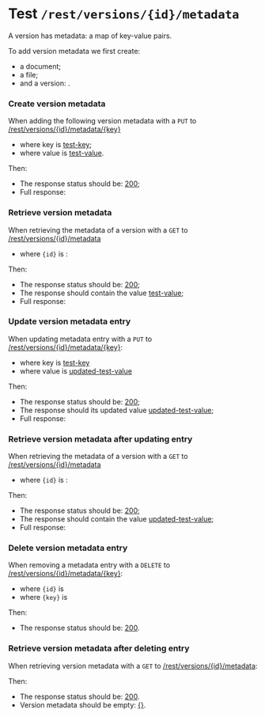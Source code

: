 # Test `/rest/versions/{id}/metadata`

A version has metadata: a map of key-value pairs. 

To add version metadata we first create: 

[ ](- "createDocument()")
[ ](- "#fileId=createFile()")
[ ](- "#versionId=createVersion()")

  - a document;
  - a file;
  - and a version: [ ](- "c:echo=#versionId").

### Create version metadata
When adding the following version metadata with a `PUT` to [/rest/versions/{id}/metadata/{key}](- "#createEndpoint")

 - where key is [test-key](- "#metadataKey");
 - where value is [test-value](- "#metadataValue").

[ ](- "#createResult=create(#createEndpoint, #versionId, #metadataKey, #metadataValue)")

Then:

 - The response status should be: [200](- "?=#createResult.status");
 - Full response:
 
[ ](- "ext:embed=#createResult.body")

### Retrieve version metadata
When retrieving the metadata of a version with a `GET` to [/rest/versions/{id}/metadata](- "#getEndpoint") 

 - where `{id}` is [ ](- "c:echo=#versionId"):

[ ](- "#retrieveResult=retrieve(#getEndpoint, #versionId, #metadataKey)")

Then:

 - The response status should be: [200](- "?=#retrieveResult.status");
 - The response should contain the value [test-value](- "?=#retrieveResult.value");
 - Full response:

[ ](- "ext:embed=#retrieveResult.body")

### Update version metadata entry
When updating metadata entry with a `PUT` to [/rest/versions/{id}/metadata/{key}](- "#updateEndpoint"):

 - where key is [test-key](- "#metadataKey")
 - where value is [updated-test-value](- "#updatedMetadataValue")

[ ](- "#updateResult=update(#updateEndpoint, #versionId, #metadataKey, #updatedMetadataValue)")
Then:

 - The response status should be: [200](- "?=#retrieveResult.status");
 - The response should its updated value [updated-test-value](- "?=#updateResult.value");
 - Full response:

[ ](- "ext:embed=#updateResult.body")

### Retrieve version metadata after updating entry
When retrieving the metadata of a version with a `GET` to [/rest/versions/{id}/metadata](- "#getEndpoint") 

 - where `{id}` is [ ](- "c:echo=#versionId"):

[ ](- "#updatedReadResult=retrieve(#getEndpoint, #versionId, #metadataKey)")

Then:

 - The response status should be: [200](- "?=#updatedReadResult.status");
 - The response should contain the value [updated-test-value](- "?=#updatedReadResult.value");
 - Full response:

[ ](- "ext:embed=#updatedReadResult.body")

### Delete version metadata entry
When removing a metadata entry with a `DELETE` to [/rest/versions/{id}/metadata/{key}](- "#deleteEndpoint"):

 - where `{id}` is [ ](- "c:echo=#versionId")
 - where `{key}` is [ ](- "c:echo=#metadataKey")

[ ](- "#deleteResult=delete(#deleteEndpoint, #versionId, #metadataKey)")

Then:

 - The response status should be: [200](- "?=#deleteResult.status").

### Retrieve version metadata after deleting entry
When retrieving version metadata with a `GET` to [/rest/versions/{id}/metadata](- "#getEndpoint"):

[ ](- "#retrieveAfterDeleteResult=retrieveAfterDelete(#getEndpoint, #versionId)")

Then:

 - The response status should be: [200](- "?=#retrieveAfterDeleteResult.status").
 - Version metadata should be empty: [{}](- "?=#retrieveAfterDeleteResult.body").

